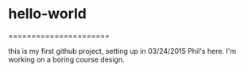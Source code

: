 # hello-world
======================

this is my first github project, setting up in 03/24/2015
Phil's here. I'm working on a boring course design.
